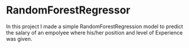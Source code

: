 # RandomForestRegressor
In this project I made a simple RandomForestRegression model to predict the salary of an empolyee where his/her position and level of Experience was given.
